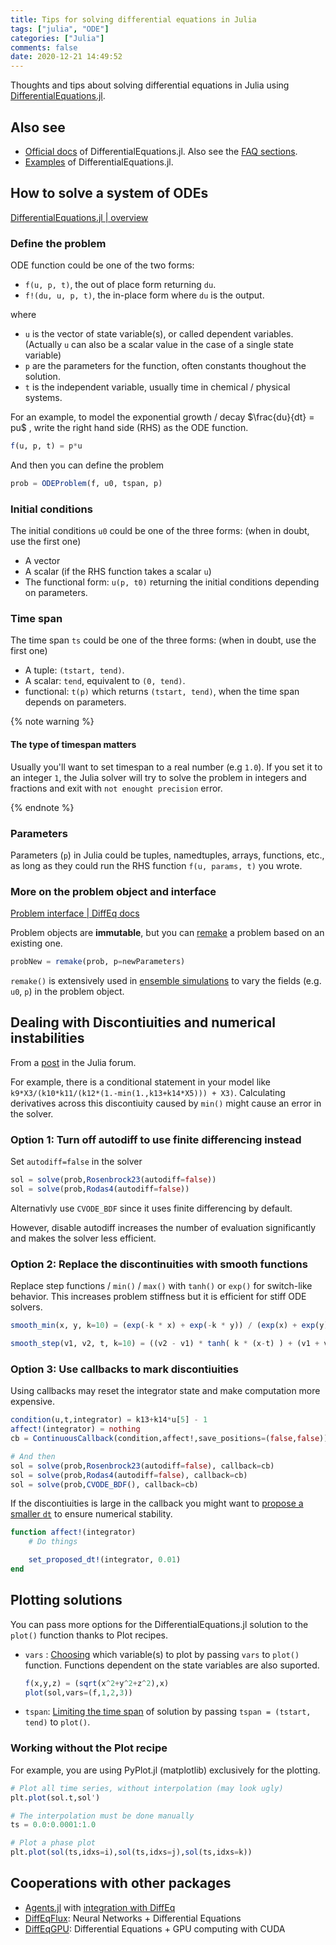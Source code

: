 ```yaml
---
title: Tips for solving differential equations in Julia
tags: ["julia", "ODE"]
categories: ["Julia"]
comments: false
date: 2020-12-21 14:49:52
---
```


Thoughts and tips about solving differential equations in Julia using [DifferentialEquations.jl](https://github.com/SciML/DifferentialEquations.jl).

## Also see

- [Official docs](https://diffeq.sciml.ai/stable/) of DifferentialEquations.jl. Also see the [FAQ sections](https://diffeq.sciml.ai/stable/basics/faq/#faq).
- [Examples](https://github.com/SciML/SciMLTutorials.jl) of DifferentialEquations.jl.

<!--more-->

## How to solve a system of ODEs

[DifferentialEquations.jl | overview](https://diffeq.sciml.ai/stable/basics/overview/)

### Define the problem

ODE function could be one of the two forms:

- `f(u, p, t)`, the out of place form returning `du`.
- `f!(du, u, p, t)`, the in-place form where `du` is the output.

where

- `u` is the vector of state variable(s), or called dependent variables. (Actually `u` can also be a scalar value in the case of a single state variable)
- `p` are the parameters for the function, often constants thoughout the solution.
- `t` is the independent variable, usually time in chemical / physical systems.

For an example, to model the exponential growth / decay $\frac{du}{dt} = pu$ , write the right hand side (RHS) as the ODE function.

```julia
f(u, p, t) = p*u
```

And then you can define the problem

```julia
prob = ODEProblem(f, u0, tspan, p)
```

### Initial conditions

The initial conditions `u0` could be one of the three forms: (when in doubt, use the first one)

- A vector
- A scalar (if the RHS function takes a scalar `u`)
- The functional form: `u(p, t0)` returning the initial conditions depending on parameters.

### Time span

The time span `ts` could be one of the three forms: (when in doubt, use the first one)

- A tuple: `(tstart, tend)`.
- A scalar: `tend`, equivalent to `(0, tend)`.
- functional: `t(p)` which returns `(tstart, tend)`, when the time span depends on parameters.

{% note warning %}

#### The type of timespan matters

Usually you'll want to set timespan to a real number (e.g `1.0`). If you set it to an integer `1`, the Julia solver will try to solve the problem in integers and fractions and exit with `not enought precision` error.

{% endnote %}

### Parameters

Parameters (`p`) in Julia could be tuples, namedtuples, arrays, functions, etc., as long as they could run the RHS function `f(u, params, t)` you wrote.

### More on the problem object and interface

[Problem interface | DiffEq docs](https://diffeq.sciml.ai/stable/basics/problem/#Problem-Interface)

Problem objects are **immutable**, but you can [remake](https://diffeq.sciml.ai/stable/basics/problem/#Modification-of-problem-types) a problem based on an existing one.

```julia
probNew = remake(prob, p=newParameters)
```

`remake()` is extensively used in [ensemble simulations](https://diffeq.sciml.ai/stable/features/ensemble/#ensemble) to vary the fields (e.g. `u0`, `p`) in the problem object.

## Dealing with Discontiuities and numerical instabilities

From a [post](https://discourse.julialang.org/t/handling-instability-when-solving-ode-problems/9019/5) in the Julia forum.

For example, there is a conditional statement in your model like `k9*X3/(k10*k11/(k12*(1.-min(1.,k13+k14*X5))) + X3)`. Calculating derivatives across this discontiuity caused by `min()` might cause an error in the solver.

### Option 1: Turn off autodiff to use finite differencing instead

Set `autodiff=false` in the solver

```julia
sol = solve(prob,Rosenbrock23(autodiff=false))
sol = solve(prob,Rodas4(autodiff=false))
```

Alternativly use `CVODE_BDF` since it uses finite differencing by default.

However, disable autodiff increases the number of evaluation significantly and makes the solver less efficient.

### Option 2: Replace the discontinuities with smooth functions

Replace step functions / `min()` / `max()` with `tanh()` or `exp()` for switch-like behavior. This increases problem stiffness but it is efficient for stiff ODE solvers.

```julia
smooth_min(x, y, k=10) = (exp(-k * x) + exp(-k * y)) / (exp(x) + exp(y))

smooth_step(v1, v2, t, k=10) = ((v2 - v1) * tanh( k * (x-t) ) + (v1 + v2) ) / 2
```

### Option 3: Use callbacks to mark discontiuities

Using callbacks may reset the integrator state and make computation more expensive.

```julia
condition(u,t,integrator) = k13+k14*u[5] - 1
affect!(integrator) = nothing
cb = ContinuousCallback(condition,affect!,save_positions=(false,false))

# And then
sol = solve(prob,Rosenbrock23(autodiff=false), callback=cb)
sol = solve(prob,Rodas4(autodiff=false), callback=cb)
sol = solve(prob,CVODE_BDF(), callback=cb)
```

If the discontiuities is large in the callback you might want to [propose a smaller `dt`](https://diffeq.sciml.ai/stable/features/callback_functions/#Modifying-the-Stepping-Within-A-Callback) to ensure numerical stability.

```julia
function affect!(integrator)
    # Do things

    set_proposed_dt!(integrator, 0.01)
end
```

## Plotting solutions

You can pass more options for the DifferentialEquations.jl solution to the `plot()` function thanks to Plot recipes.

- `vars` : [Choosing](https://diffeq.sciml.ai/stable/basics/plot/#plot_vars) which variable(s) to plot by passing `vars` to `plot()` function. Functions dependent on the state variables are also suported.
  ```julia
  f(x,y,z) = (sqrt(x^2+y^2+z^2),x)
  plot(sol,vars=(f,1,2,3))
  ```
- `tspan`: [Limiting the time span](https://diffeq.sciml.ai/stable/basics/plot/#Timespan) of solution by passing `tspan = (tstart, tend)` to `plot()`.


### Working without the Plot recipe

For example, you are using PyPlot.jl (matplotlib) exclusively for the plotting.

```julia
# Plot all time series, without interpolation (may look ugly)
plt.plot(sol.t,sol')

# The interpolation must be done manually
ts = 0.0:0.0001:1.0

# Plot a phase plot
plt.plot(sol(ts,idxs=i),sol(ts,idxs=j),sol(ts,idxs=k))
```

## Cooperations with other packages

- [Agents.jl](https://juliadynamics.github.io/Agents.jl/stable/) with [integration with DiffEq](https://juliadynamics.github.io/Agents.jl/stable/examples/diffeq/)
- [DiffEqFlux](https://diffeqflux.sciml.ai/stable/): Neural Networks + Differential Equations
- [DiffEqGPU](https://github.com/SciML/DiffEqGPU.jl): Differential Equations + GPU computing with CUDA

